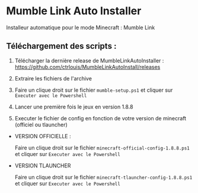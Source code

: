 # Mumble Link Auto Installer

Installeur automatique pour le mode Minecraft : Mumble Link

## Téléchargement des scripts :

1. Télécharger la dernière release de MumbleLinkAutoInstaller : https://github.com/ctrlouis/MumbleLinkAutoInstall/releases

2. Extraire les fichiers de l'archive

3. Faire un clique droit sur le fichier `mumble-setup.ps1` et cliquer sur `Executer avec le Powershell`

4. Lancer une première fois le jeux en version 1.8.8

5. Executer le fichier de config en fonction de votre version de minecraft (officiel ou tlauncher)
- VERSION OFFICIELLE :

    Faire un clique droit sur le fichier `minecraft-official-config-1.8.8.ps1` et cliquer sur `Executer avec le Powershell`

- VERSION TLAUNCHER

    Faire un clique droit sur le fichier `minecraft-tlauncher-config-1.8.8.ps1` et cliquer sur `Executer avec le Powershell`